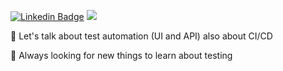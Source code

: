 [![Linkedin Badge](https://img.shields.io/badge/-eatm-0072b1?style=flat&logo=Linkedin&logoColor=white&link=https://www.linkedin.com/in/eatm/)](https://www.linkedin.com/in/eatm/)
![](https://visitor-badge.glitch.me/badge?page_id=eataborda.eataborda)

💬 Let's talk about test automation (UI and API) also about CI/CD

🌱 Always looking for new things to learn about testing
